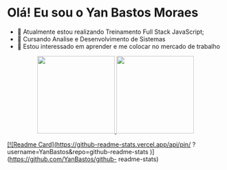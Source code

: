 # Olá! Eu sou o Yan Bastos Moraes

- 🌱 Atualmente estou realizando Treinamento Full Stack JavaScript;
- 👾 Cursando Analise e Desenvolvimento de Sistemas
- 👀 Estou interessado em aprender e me colocar no mercado de trabalho


<div align="center">
  <a href="https://github.com/YanBastos">
  <img height="180em" src="https://github-readme-stats.vercel.app/api?username=rafaballerini&show_icons=true&theme=dark&include_all_commits=true&count_private=true"/>
  <img height="180em" src="https://github-readme-stats.vercel.app/api/top-langs/?username=rafaballerini&layout=compact&langs_count=7&theme=dark"/>
</div>
  
  
  
  [![Readme Card](https://github-readme-stats.vercel.app/api/pin/ ?username=YanBastos&repo=github-readme-stats )](https://github.com/YanBastos/github- readme-stats)
